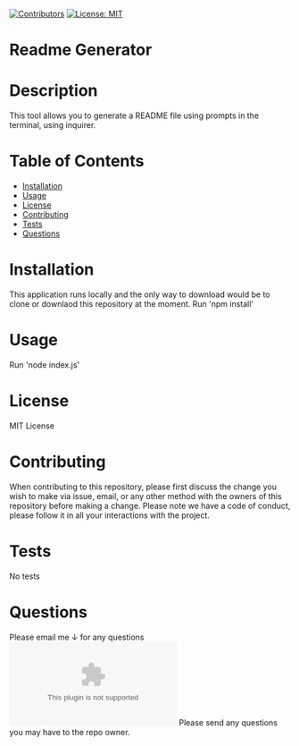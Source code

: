 
[![Contributors](https://img.shields.io/github/contributors/Mansa-MD/Good_ReadMe_Generator)](https://github.com/Mansa-MD/Good_ReadMe_Generator/graphs/contributors)
[![License: MIT](https://img.shields.io/badge/License-MIT-yellow.svg)](https://opensource.org/licenses/MIT)

# Readme Generator
# Description
This tool allows you to generate a README file using prompts in the terminal, using inquirer.
# Table of Contents
* [Installation](#Installation)
* [Usage](#Usage)
* [License](#License)
* [Contributing](#Contributing)
* [Tests](#Tests)
* [Questions](#Questions)
# Installation
This application runs locally and the only way to download would be to clone or downlaod this repository at the moment.
Run 'npm install'
# Usage
Run 'node index.js'
# License
MIT License 
# Contributing
When contributing to this repository, please first discuss the change you wish to make via issue, email, or any other method with the owners of this repository before making a change. Please note we have a code of conduct, please follow it in all your interactions with the project.
# Tests
No tests
# Questions
Please email me ↓ for any questions
![](mailto:mory.d192@gmail.com)
Please send any questions you may have to the repo owner.
